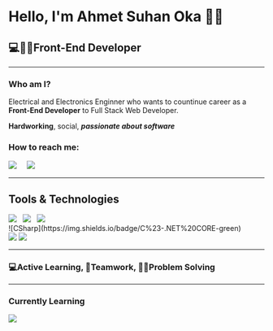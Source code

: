 <h1>Hello, I'm Ahmet Suhan Oka 🙋‍♂️</h1>
<h2>💻👨‍💻Front-End Developer</h2>
<hr>

<h3>Who am I?</h3>
<p>Electrical and Electronics Enginner who wants to countinue career as a <strong>Front-End Developer</strong> to Full Stack Web Developer.</p>
<p><b>Hardworking</b>, social, <em><b>passionate about software</b></em></p>



<h3>How to reach me:</h3>

<a href="https://www.linkedin.com/in/ahmet-suhan-oka/"><img src="https://img.shields.io/badge/linkedin-%230077B5.svg?&style=for-the-badge&logo=linkedin&logoColor=white" /></a>&nbsp;&nbsp;&nbsp;&nbsp;
<a href="mailto:ahmetsuhanoka0@gmail.com"><img src="https://img.shields.io/badge/gmail-%23D14836.svg?&style=for-the-badge&logo=gmail&logoColor=white" /></a>&nbsp;&nbsp;&nbsp;&nbsp;
<hr>

<h2>Tools & Technologies</h2>
<p>
   <img src="https://img.shields.io/badge/javascript%20-%23F7DF1E.svg?&style=for-the-badge&logo=javascript&logoColor=white" />&nbsp;&nbsp;
   <img src="https://img.shields.io/badge/html5%20-%23e34f26.svg?&style=for-the-badge&logo=html5&logoColor=white" />&nbsp;&nbsp;
   <img src="https://img.shields.io/badge/css3%20-%231572B6.svg?&style=for-the-badge&logo=css3&logoColor=white" />&nbsp;&nbsp;
   <br>
   ![CSharp](https://img.shields.io/badge/C%23-.NET%20CORE-green)
   <br>
   <img src="https://img.shields.io/badge/-Git-black?style=flat-square&logo=git&link=https://github.com/ahmetsuhan">
   <img src="https://img.shields.io/badge/-GitHub-181717?style=flat-square&logo=github&link=https://github.com/ahmetsuhan">
</p> 

<hr>

<h3>💻Active Learning, 🤝Teamwork, 👨‍💻Problem Solving</h3> 
<hr>

<h3>Currently Learning</h3>
 <img src="https://img.shields.io/badge/react%20-%2361DAFB.svg?&style=for-the-badge&logo=react&logoColor=white" />&nbsp;&nbsp;&nbsp;
